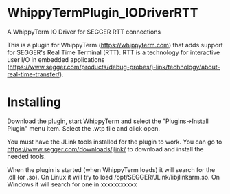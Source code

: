 # WhippyTermPlugin_IODriverRTT
A WhippyTerm IO Driver for SEGGER RTT connections

This is a plugin for WhippyTerm (https://whippyterm.com) that adds support for SEGGER's Real Time Terminal (RTT).
RTT is a technology for interactive user I/O in embedded applications
(https://www.segger.com/products/debug-probes/j-link/technology/about-real-time-transfer/).

# Installing
Download the plugin, start WhippyTerm and select the "Plugins->Install Plugin" menu item.
Select the .wtp file and click open.

You must have the JLink tools installed for the plugin to work.  You can go to https://www.segger.com/downloads/jlink/
to download and install the needed tools.

When the plugin is started (when WhippyTerm loads) it will search for the .dll (or .so).  On Linux it will try to
load /opt/SEGGER/JLink/libjlinkarm.so.  On Windows it will search for one in xxxxxxxxxxx

